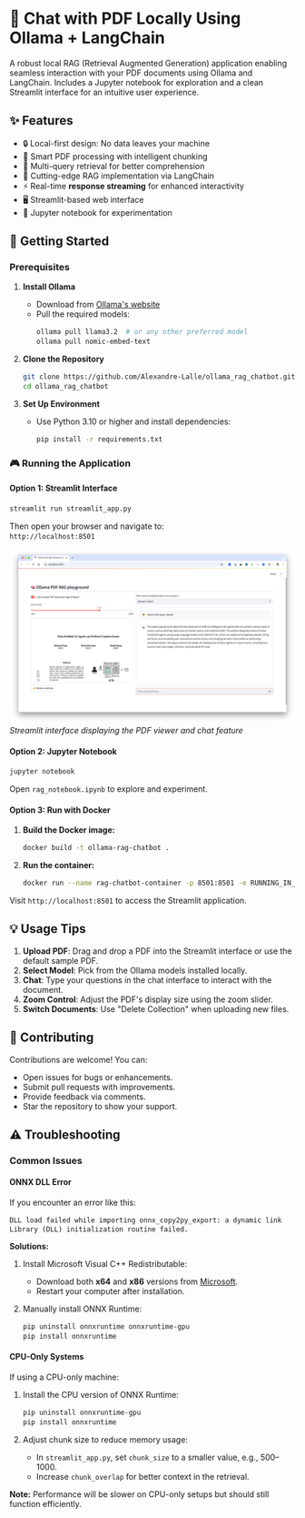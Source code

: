 # 🤖 Chat with PDF Locally Using Ollama + LangChain

A robust local RAG (Retrieval Augmented Generation) application enabling seamless interaction with your PDF documents using Ollama and LangChain. Includes a Jupyter notebook for exploration and a clean Streamlit interface for an intuitive user experience.

## ✨ Features

- 🔒 Local-first design: No data leaves your machine  
- 📄 Smart PDF processing with intelligent chunking  
- 🧠 Multi-query retrieval for better comprehension  
- 🎯 Cutting-edge RAG implementation via LangChain  
- ⚡ Real-time **response streaming** for enhanced interactivity  
- 🖥️ Streamlit-based web interface  
- 📓 Jupyter notebook for experimentation  

## 🚀 Getting Started

### Prerequisites

1. **Install Ollama**
   - Download from [Ollama's website](https://ollama.ai)
   - Pull the required models:  
     ```bash
     ollama pull llama3.2  # or any other preferred model  
     ollama pull nomic-embed-text  
     ```

2. **Clone the Repository**
   ```bash
   git clone https://github.com/Alexandre-Lalle/ollama_rag_chatbot.git
   cd ollama_rag_chatbot
   ```

3. **Set Up Environment**
   - Use Python 3.10 or higher and install dependencies:
     ```bash
     pip install -r requirements.txt
     ```

### 🎮 Running the Application

#### Option 1: Streamlit Interface
```bash
streamlit run streamlit_app.py
```
Then open your browser and navigate to:  
`http://localhost:8501`

![Streamlit UI](st_app_ui.png)  
*Streamlit interface displaying the PDF viewer and chat feature*  

#### Option 2: Jupyter Notebook
```bash
jupyter notebook
```
Open `rag_notebook.ipynb` to explore and experiment.

#### Option 3: Run with Docker
1. **Build the Docker image:**
   ```bash
   docker build -t ollama-rag-chatbot .
   ```

2. **Run the container:**
   ```bash
   docker run --name rag-chatbot-container -p 8501:8501 -e RUNNING_IN_DOCKER=true ollama-rag-chatbot
   ```

Visit `http://localhost:8501` to access the Streamlit application.


## 💡 Usage Tips

1. **Upload PDF**: Drag and drop a PDF into the Streamlit interface or use the default sample PDF.  
2. **Select Model**: Pick from the Ollama models installed locally.  
3. **Chat**: Type your questions in the chat interface to interact with the document.  
4. **Zoom Control**: Adjust the PDF's display size using the zoom slider.  
5. **Switch Documents**: Use "Delete Collection" when uploading new files.


## 🤝 Contributing

Contributions are welcome! You can:  
- Open issues for bugs or enhancements.  
- Submit pull requests with improvements.  
- Provide feedback via comments.  
- Star the repository to show your support.  


## ⚠️ Troubleshooting

### Common Issues

#### ONNX DLL Error  
If you encounter an error like this:  
```
DLL load failed while importing onnx_copy2py_export: a dynamic link Library (DLL) initialization routine failed.
```

**Solutions:**  
1. Install Microsoft Visual C++ Redistributable:  
   - Download both **x64** and **x86** versions from [Microsoft](https://learn.microsoft.com/en-us/cpp/windows/latest-supported-vc-redist).  
   - Restart your computer after installation.

2. Manually install ONNX Runtime:  
   ```bash
   pip uninstall onnxruntime onnxruntime-gpu  
   pip install onnxruntime
   ```

#### CPU-Only Systems  
If using a CPU-only machine:  

1. Install the CPU version of ONNX Runtime:  
   ```bash
   pip uninstall onnxruntime-gpu  
   pip install onnxruntime
   ```

2. Adjust chunk size to reduce memory usage:  
   - In `streamlit_app.py`, set `chunk_size` to a smaller value, e.g., 500–1000.  
   - Increase `chunk_overlap` for better context in the retrieval.

**Note:** Performance will be slower on CPU-only setups but should still function efficiently.

